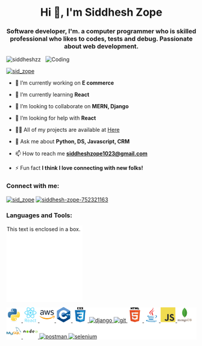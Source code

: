 <!-- ![MasterHead](https://user-images.githubusercontent.com/20864934/112645749-933b4000-8e25-11eb-8fc6-5c57c5e6e1ba.jpg) -->


<h1 align="center">Hi 👋, I'm Siddhesh Zope</h1>
<h3 align="center">Software developer, I'm. a computer programmer who is skilled professional who likes to codes, tests and debug. Passionate about web development.</h3>


<img align="right" alt="Coding" width="400" src="https://r7q6w9z6.rocketcdn.me/career/wp-content/uploads/2021/10/Boy-Working-From-Home.gif">

<p align="left"> <img src="https://komarev.com/ghpvc/?username=siddheshzz&label=Profile%20views&color=0e75b6&style=flat" alt="siddheshzz" /> </p>

<p align="left"> <a href="https://twitter.com/sid_zope" target="blank"><img src="https://img.shields.io/twitter/follow/sid_zope?logo=twitter&style=for-the-badge" alt="sid_zope" /></a> </p>

- 🔭 I’m currently working on **E commerce**

- 🌱 I’m currently learning **React**

- 👯 I’m looking to collaborate on **MERN, Django**

- 🤝 I’m looking for help with **React**

- 👨‍💻 All of my projects are available at [Here](https://github.com/siddheshzz?tab=repositories)

- 💬 Ask me about **Python, DS, Javascript, CRM**

- 📫 How to reach me **siddheshzope1023@gmail.com**

- ⚡ Fun fact **I think I love connecting with new folks!**

<h3 align="left">Connect with me:</h3>
<p align="left">
<a href="https://twitter.com/sid_zope" target="blank"><img align="center" src="https://raw.githubusercontent.com/rahuldkjain/github-profile-readme-generator/master/src/images/icons/Social/twitter.svg" alt="sid_zope" height="30" width="40" /></a>
<a href="https://linkedin.com/in/siddhesh-zope-752321163" target="blank"><img align="center" src="https://raw.githubusercontent.com/rahuldkjain/github-profile-readme-generator/master/src/images/icons/Social/linked-in-alt.svg" alt="siddhesh-zope-752321163" height="30" width="40" /></a>
</p>

<h3 align="left">Languages and Tools:</h3>
<div style="border: 1px solid white ;background-color: #ffffff; width: 200px;
      height: 200px;">
  This text is enclosed in a box.
</div>
<p style="background-color: #ffffff;" align="left"><a href="https://www.python.org" target="_blank" rel="noreferrer"> <img src="https://raw.githubusercontent.com/devicons/devicon/master/icons/python/python-original.svg" alt="python" width="40" height="40"/> </a> <a href="https://reactjs.org/" target="_blank" rel="noreferrer"> <img src="https://raw.githubusercontent.com/devicons/devicon/master/icons/react/react-original-wordmark.svg" alt="react" width="40" height="40"/> </a>  <a href="https://aws.amazon.com" target="_blank" rel="noreferrer"> <img src="https://raw.githubusercontent.com/devicons/devicon/master/icons/amazonwebservices/amazonwebservices-original-wordmark.svg" alt="aws" width="40" height="40"/> </a>  <a href="https://www.w3schools.com/cpp/" target="_blank" rel="noreferrer"> <img src="https://raw.githubusercontent.com/devicons/devicon/master/icons/cplusplus/cplusplus-original.svg" alt="cplusplus" width="40" height="40"/> </a> <a href="https://www.w3schools.com/css/" target="_blank" rel="noreferrer"> <img src="https://raw.githubusercontent.com/devicons/devicon/master/icons/css3/css3-original-wordmark.svg" alt="css3" width="40" height="40"/> </a> <a href="https://www.djangoproject.com/" target="_blank" rel="noreferrer"> <img src="https://cdn.worldvectorlogo.com/logos/django.svg" alt="django" width="40" height="40"/> </a>  <a href="https://git-scm.com/" target="_blank" rel="noreferrer"> <img src="https://www.vectorlogo.zone/logos/git-scm/git-scm-icon.svg" alt="git" width="40" height="40"/> </a>  </a> <a href="https://www.w3.org/html/" target="_blank" rel="noreferrer"> <img src="https://raw.githubusercontent.com/devicons/devicon/master/icons/html5/html5-original-wordmark.svg" alt="html5" width="40" height="40"/> </a> <a href="https://www.java.com" target="_blank" rel="noreferrer"> <img src="https://raw.githubusercontent.com/devicons/devicon/master/icons/java/java-original.svg" alt="java" width="40" height="40"/> </a> <a href="https://developer.mozilla.org/en-US/docs/Web/JavaScript" target="_blank" rel="noreferrer"> <img src="https://raw.githubusercontent.com/devicons/devicon/master/icons/javascript/javascript-original.svg" alt="javascript" width="40" height="40"/> </a> <a href="https://www.mongodb.com/" target="_blank" rel="noreferrer"> <img src="https://raw.githubusercontent.com/devicons/devicon/master/icons/mongodb/mongodb-original-wordmark.svg" alt="mongodb" width="40" height="40"/> </a> <a href="https://www.mysql.com/" target="_blank" rel="noreferrer"> <img src="https://raw.githubusercontent.com/devicons/devicon/master/icons/mysql/mysql-original-wordmark.svg" alt="mysql" width="40" height="40"/> </a> <a href="https://nodejs.org" target="_blank" rel="noreferrer"> <img src="https://raw.githubusercontent.com/devicons/devicon/master/icons/nodejs/nodejs-original-wordmark.svg" alt="nodejs" width="40" height="40"/> </a>  <a href="https://postman.com" target="_blank" rel="noreferrer"> <img src="https://www.vectorlogo.zone/logos/getpostman/getpostman-icon.svg" alt="postman" width="40" height="40"/> </a> <a href="https://www.selenium.dev" target="_blank" rel="noreferrer"> <img src="https://raw.githubusercontent.com/detain/svg-logos/780f25886640cef088af994181646db2f6b1a3f8/svg/selenium-logo.svg" alt="selenium" width="40" height="40"/> </a> </p>

